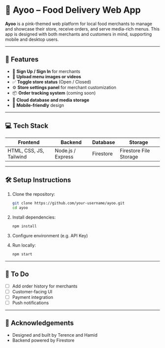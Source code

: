 # 🍱 Ayoo – Food Delivery Web App

**Ayoo** is a pink-themed web platform for local food merchants to manage and showcase their store, receive orders, and serve media-rich menus. This app is designed with both merchants and customers in mind, supporting mobile and desktop users.

---

## 🚀 Features

* 🧾 **Sign Up / Sign In** for merchants
* 📸 **Upload menu images or videos**
* ✅ **Toggle store status** (Open / Closed)
* ⚙️ **Store settings panel** for merchant customization
* 📦 **Order tracking system** (coming soon)
* 💾 **Cloud database and media storage**
* 📱 **Mobile-friendly** design

---

## 💻 Tech Stack

| Frontend                | Backend                            | Database       | Storage                  |
| ----------------------- | ---------------------------------- | -------------- | ------------------------ |
| HTML, CSS, JS, Tailwind | Node.js / Express  |    Firestore   | Firestore File Storage |

---

## 🛠️ Setup Instructions

1. Clone the repository:

   ```bash
   git clone https://github.com/your-username/ayoo.git
   cd ayoo
   ```
2. Install dependencies:

   ```bash
   npm install
   ```
3. Configure environment (e.g. API Key)
4. Run locally:

   ```bash
   npm start
   ```

---

## 📌 To Do

* [ ] Add order history for merchants
* [ ] Customer-facing UI
* [ ] Payment integration
* [ ] Push notifications

---

## 🙌 Acknowledgements

* Designed and built by Terence and Hamid
* Backend powered by Firestore
